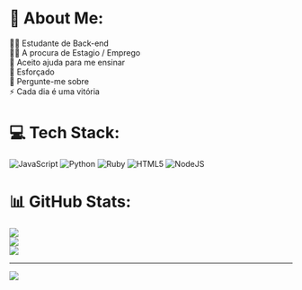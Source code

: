 # 💫 About Me:
🧑‍💻 Estudante de Back-end<br>🧑‍🎓 A procura de Estagio  / Emprego <br>🤝 Aceito ajuda para me ensinar <br>🌱 Esforçado <br>💬 Pergunte-me sobre<br>⚡ Cada dia é uma vitória 


# 💻 Tech Stack:
![JavaScript](https://img.shields.io/badge/javascript-%23323330.svg?style=for-the-badge&logo=javascript&logoColor=%23F7DF1E) ![Python](https://img.shields.io/badge/python-3670A0?style=for-the-badge&logo=python&logoColor=ffdd54) ![Ruby](https://img.shields.io/badge/ruby-%23CC342D.svg?style=for-the-badge&logo=ruby&logoColor=white) ![HTML5](https://img.shields.io/badge/html5-%23E34F26.svg?style=for-the-badge&logo=html5&logoColor=white) ![NodeJS](https://img.shields.io/badge/node.js-6DA55F?style=for-the-badge&logo=node.js&logoColor=white)
# 📊 GitHub Stats:
![](https://github-readme-stats.vercel.app/api?username=UserLucas47&theme=onedark&hide_border=false&include_all_commits=true&count_private=true)<br/>
![](https://github-readme-streak-stats.herokuapp.com/?user=UserLucas47&theme=onedark&hide_border=false)<br/>
![](https://github-readme-stats.vercel.app/api/top-langs/?username=UserLucas47&theme=onedark&hide_border=false&include_all_commits=true&count_private=true&layout=compact)

---
[![](https://visitcount.itsvg.in/api?id=UserLucas47&icon=7&color=9)](https://visitcount.itsvg.in)

<!-- Proudly created with GPRM ( https://gprm.itsvg.in ) -->
